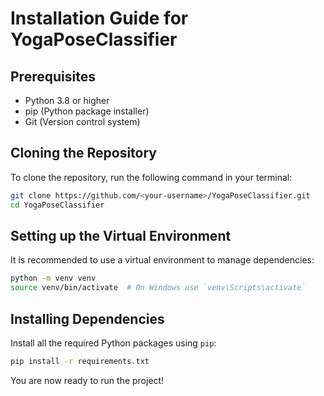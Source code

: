 
# Installation Guide for YogaPoseClassifier

## Prerequisites

- Python 3.8 or higher
- pip (Python package installer)
- Git (Version control system)

## Cloning the Repository

To clone the repository, run the following command in your terminal:

```bash
git clone https://github.com/<your-username>/YogaPoseClassifier.git
cd YogaPoseClassifier
```

## Setting up the Virtual Environment

It is recommended to use a virtual environment to manage dependencies:

```bash
python -m venv venv
source venv/bin/activate  # On Windows use `venv\Scripts\activate`
```

## Installing Dependencies

Install all the required Python packages using `pip`:

```bash
pip install -r requirements.txt
```

You are now ready to run the project!
